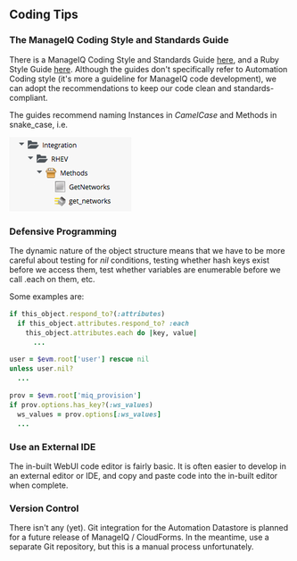 ## Coding Tips

### The ManageIQ Coding Style and Standards Guide

There is a ManageIQ Coding Style and Standards Guide [here](http://manageiq.org/documentation/development/coding_style_and_standards/), and a Ruby Style Guide [here](https://github.com/ManageIQ/ruby-style-guide). Although the guides don't specifically refer to Automation Coding style (it's more a guideline for ManageIQ code development), we can adopt the recommendations to keep our code clean and standards-compliant.

The guides recommend naming Instances in _CamelCase_ and Methods in snake_case, i.e.

![Screenshot](images/screenshot1.png)

### Defensive Programming

The dynamic nature of the object structure means that we have to be more careful about testing for _nil_ conditions, testing whether hash keys exist before we access them, test whether variables are enumerable before we call .each on them, etc.

Some examples are:

```ruby
if this_object.respond_to?(:attributes)
  if this_object.attributes.respond_to? :each
    this_object.attributes.each do |key, value|
      ...
```


```ruby
user = $evm.root['user'] rescue nil
unless user.nil?
  ...
```

```ruby
prov = $evm.root['miq_provision']
if prov.options.has_key?(:ws_values)
  ws_values = prov.options[:ws_values]
  ...
```


### Use an External IDE
The in-built WebUI code editor is fairly basic. It is often easier to develop in an external editor or IDE, and copy and paste code into the in-built editor when complete.


### Version Control

There isn't any (yet). Git integration for the Automation Datastore is planned for a future release of ManageIQ / CloudForms. In the meantime, use a separate Git repository, but this is a manual process unfortunately.